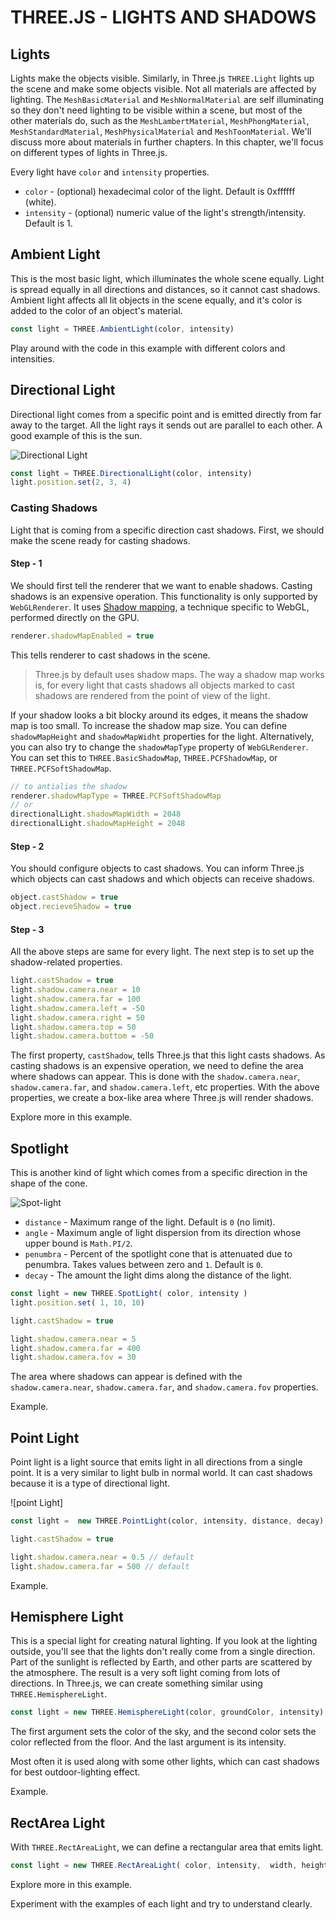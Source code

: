 # THREE.JS - LIGHTS AND SHADOWS

## Lights

Lights make the objects visible. Similarly, in Three.js `THREE.Light` lights up the scene and make some objects visible. Not all materials are affected by lighting. The `MeshBasicMaterial` and `MeshNormalMaterial` are self illuminating so they don't need lighting to be visible within a scene, but most of the other materials do, such as the `MeshLambertMaterial`, `MeshPhongMaterial`, `MeshStandardMaterial`, `MeshPhysicalMaterial` and `MeshToonMaterial`. We'll discuss more about materials in further chapters. In this chapter, we'll focus on different types of lights in Three.js.

Every light have `color` and `intensity` properties.

- `color` - (optional) hexadecimal color of the light. Default is 0xffffff (white).
- `intensity` - (optional) numeric value of the light's strength/intensity. Default is 1.

## Ambient Light

This is the most basic light, which illuminates the whole scene equally. Light is spread equally in all directions and distances, so it cannot cast shadows. Ambient light affects all lit objects in the scene equally, and it's color is added to the color of an object's material.

```js
const light = THREE.AmbientLight(color, intensity) 
```

Play around with the code in this example with different colors and intensities.

## Directional Light

Directional light comes from a specific point and is emitted directly from far away to the target. All the light rays it sends out are parallel to each other. A good example of this is the sun.

![Directional Light]()

```js
const light = THREE.DirectionalLight(color, intensity)
light.position.set(2, 3, 4)
```

### Casting Shadows

Light that is coming from a specific direction cast shadows. First, we should make the scene ready for casting shadows.

#### Step - 1

We should first tell the renderer that we want to enable shadows. Casting shadows is an expensive operation. This functionality is only supported by `WebGLRenderer`. It uses [Shadow mapping](https://en.wikipedia.org/wiki/Shadow_mapping), a technique specific to WebGL, performed directly on the GPU.

```js
renderer.shadowMapEnabled = true
```

This tells renderer to cast shadows in the scene.

> Three.js by default uses shadow maps. The way a shadow map works is, for every light that casts shadows all objects marked to cast shadows are rendered from the point of view of the light.

If your shadow looks a bit blocky around its edges, it means the shadow map is too small. To increase the shadow map size. You can define `shadowMapHeight` and `shadowMapWidht` properties for the light. Alternatively, you can also try to change the `shadowMapType` property of `WebGLRenderer`. You can set this to `THREE.BasicShadowMap`, `THREE.PCFShadowMap`, or `THREE.PCFSoftShadowMap`.

```js
// to antialias the shadow
renderer.shadowMapType = THREE.PCFSoftShadowMap
// or
directionalLight.shadowMapWidth = 2048
directionalLight.shadowMapHeight = 2048
```

#### Step - 2

You should configure objects to cast shadows. You can inform Three.js which objects can cast shadows and which objects can receive shadows.

```js
object.castShadow = true
object.recieveShadow = true
```

#### Step - 3

All the above steps are same for every light. The next step is to set up the shadow-related properties.

```js
light.castShadow = true
light.shadow.camera.near = 10
light.shadow.camera.far = 100
light.shadow.camera.left = -50
light.shadow.camera.right = 50
light.shadow.camera.top = 50
light.shadow.camera.bottom = -50
```

The first property, `castShadow`, tells Three.js that this light casts shadows. As casting shadows is an expensive operation, we need to define the area where shadows can appear. This is done with the `shadow.camera.near`, `shadow.camera.far`, and `shadow.camera.left`, etc properties. With the above properties, we create a box-like area where Three.js will render shadows.

Explore more in this example.

## Spotlight

This is another kind of light which comes from a specific direction in the shape of the cone.

![Spot-light]()

- `distance` - Maximum range of the light. Default is `0` (no limit).
- `angle` - Maximum angle of light dispersion from its direction whose upper bound is `Math.PI/2`.
- `penumbra` - Percent of the spotlight cone that is attenuated due to penumbra. Takes values between zero and `1`. Default is `0`.
- `decay` - The amount the light dims along the distance of the light.

```js
const light = new THREE.SpotLight( color, intensity )
light.position.set( 1, 10, 10)

light.castShadow = true

light.shadow.camera.near = 5
light.shadow.camera.far = 400
light.shadow.camera.fov = 30
```

The area where shadows can appear is defined with the `shadow.camera.near`, `shadow.camera.far`, and `shadow.camera.fov` properties.

Example.

## Point Light

Point light is a light source that emits light in all directions from a single point. It is a very similar to light bulb in normal world. It can cast shadows because it is a type of directional light.

![point Light]

```js
const light =  new THREE.PointLight(color, intensity, distance, decay)

light.castShadow = true

light.shadow.camera.near = 0.5 // default
light.shadow.camera.far = 500 // default
```

Example.

## Hemisphere Light

This is a special light for creating natural lighting. If you look at the lighting outside, you'll see that the lights don't really come from a single direction. Part of the sunlight is reflected by Earth, and other parts are scattered by the atmosphere. The result is a very soft light coming from lots of directions. In Three.js, we can create something similar using `THREE.HemisphereLight`.

```js
const light = new THREE.HemisphereLight(color, groundColor, intensity)
```

The first argument sets the color of the sky, and the second color sets the color reflected from the floor. And the last argument is its intensity.

Most often it is used along with some other lights, which can cast shadows for best outdoor-lighting effect.

Example.

## RectArea Light

With `THREE.RectAreaLight`, we can define a rectangular area that emits light.

```js
const light = new THREE.RectAreaLight( color, intensity,  width, height )
```

Explore more in this example.

Experiment with the examples of each light and try to understand clearly.